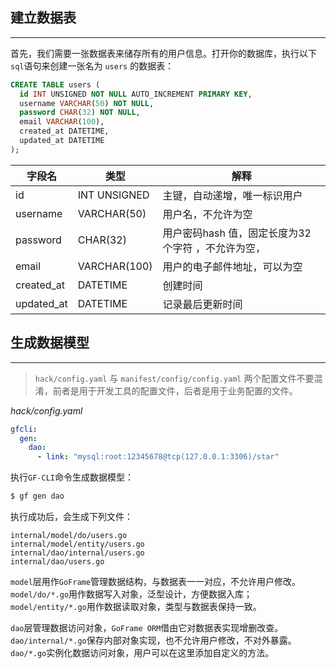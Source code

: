 ## 建立数据表
---
首先，我们需要一张数据表来储存所有的用户信息。打开你的数据库，执行以下`sql`语句来创建一张名为 `users` 的数据表：

```sql
CREATE TABLE users (
  id INT UNSIGNED NOT NULL AUTO_INCREMENT PRIMARY KEY,
  username VARCHAR(50) NOT NULL,
  password CHAR(32) NOT NULL,
  email VARCHAR(100),
  created_at DATETIME,
  updated_at DATETIME
);
```

| 字段名        | 类型           | 解释                            |
| ---------- | ------------ | ----------------------------- |
| id         | INT UNSIGNED | 主键，自动递增，唯一标识用户                |
| username   | VARCHAR(50)  | 用户名，不允许为空                     |
| password   | CHAR(32)     | 用户密码hash 值，固定长度为32个字符 ，不允许为空， |
| email      | VARCHAR(100) | 用户的电子邮件地址，可以为空                |
| created_at | DATETIME     | 创建时间                          |
| updated_at | DATETIME     | 记录最后更新时间                      |
## 生成数据模型
---
> `hack/config.yaml` 与 `manifest/config/config.yaml` 两个配置文件不要混淆，前者是用于开发工具的配置文件，后者是用于业务配置的文件。

*hack/config.yaml*
```yaml
gfcli:
  gen:
    dao:
      - link: "mysql:root:12345678@tcp(127.0.0.1:3306)/star"
```

执行`GF-CLI`命令生成数据模型：
```bash
$ gf gen dao
```

执行成功后，会生成下列文件：
```text
internal/model/do/users.go
internal/model/entity/users.go
internal/dao/internal/users.go
internal/dao/users.go
```
`model`层用作`GoFrame`管理数据结构，与数据表一一对应，不允许用户修改。
`model/do/*.go`用作数据写入对象，泛型设计，方便数据入库；`model/entity/*.go`用作数据读取对象，类型与数据表保持一致。

`dao`层管理数据访问对象，`GoFrame ORM`借由它对数据表实现增删改查。`dao/internal/*.go`保存内部对象实现，也不允许用户修改，不对外暴露。
`dao/*.go`实例化数据访问对象，用户可以在这里添加自定义的方法。
